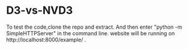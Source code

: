 # D3-vs-NVD3
To test the code,clone the repo and extract. And then enter "python -m SimpleHTTPServer" in the command line.
website will be running on http://localhost:8000/example/ .
